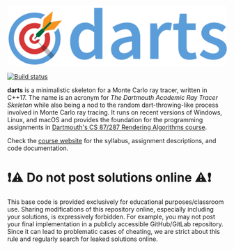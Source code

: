 [![Darts Banner](reports/resources/darts-wordmark.svg)](reports/resources/darts-wordmark.svg)

[![Build status](https://github.com/cs87-dartmouth/darts-2024/actions/workflows/build.yml/badge.svg?branch=main)](https://github.com/cs87-dartmouth/darts-2024/actions/workflows/build.yml)


**darts** is a minimalistic skeleton for a Monte Carlo ray tracer, written in C++17. The name is an acronym for _The Dartmouth Academic Ray Tracer Skeleton_ while also being a nod to the random dart-throwing-like process involved in Monte Carlo ray tracing. It runs on recent versions of Windows, Linux, and macOS and provides the foundation for the programming assignments in [Dartmouth's CS 87/287 Rendering Algorithms course](https://cs87-dartmouth.github.io/Fall2024). 

Check the [course website](https://cs87-dartmouth.github.io/Fall2024) for the syllabus, assignment descriptions, and code documentation. 

# :exclamation::warning: Do not post solutions online :warning::exclamation:
This base code is provided exclusively for educational purposes/classroom use. Sharing modifications of this repository online, especially including your solutions, is expressively forbidden. For example, you may not post your final implementation in a publicly accessible GitHub/GitLab repository. Since it can lead to problematic cases of cheating, we are strict about this rule and regularly search for leaked solutions online.